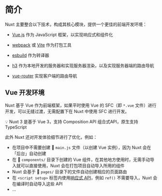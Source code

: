 # 简介
Nuxt 主要整合以下技术，构成其核心模块，提供一个更佳的前端开发环境：

* [Vue.js](https://v3.vuejs.org/) 作为 JavaScript 框架，以实现响应式和组件化

* [webpack](https://webpack.js.org/) 或 [Vite](https://vitejs.dev/) 作为打包工具

* [esbuild](https://esbuild.github.io/) 作为转译器

* [h3](https://github.com/unjs/h3) 作为本地开发的服务器和实现服务器渲染，以及实现服务器端的路由导航

* [vue-router](https://router.vuejs.org/) 实现客户端的路由导航

## Vue 开发环境
Nuxt 基于 Vue 作为前端框架，如果平时使用 Vue 的 SFC（即 `*.vue` 文件）进行开发，可以无缝过渡，无需配置下在 Nuxt 中使用 SFC 进行开发。

:bulb: Nuxt 3 是基于 Vue 3，支持 Composition API 组合式API，原生支持 TypeScript

此外 Nuxt 还对开发体验细节进行了优化，例如：

  * 在项目中不需要创建 :page_facing_up: `main.js` 文件（以创建 Vue 实例），因为 Nuxt 会在「后台」自动创建
  * 在 :file_folder: `components/` 目录下创建的 Vue 组件，在其他地方使用时，无需手动导入就可以直接使用，Nuxt 会在打包项目自动导入所用的组件
  * Nuxt 会基于 :file_folder: `pages/` 目录下的文件自动创建相应的页面路由
  * 在 `<script setup>` 标签内使用[响应式 API](https://vuejs.org/api/reactivity-core.html)，例如 `ref()` 不需要导入，Nuxt 会在编译时自动导入这些 API
  * ...



